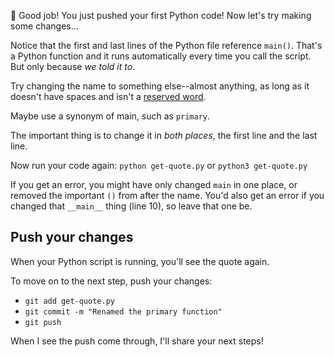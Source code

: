 🎉 Good job! You just pushed your first Python code! Now let's try making some changes...

Notice that the first and last lines of the Python file reference `main()`. That's a Python function and it runs automatically every time you call the script. But only because _we told it to_.

Try changing the name to something else--almost anything, as long as it doesn't have spaces and isn't a [reserved word](https://docs.python.org/2.0/ref/keywords.html).

Maybe use a synonym of main, such as `primary`.

The important thing is to change it in _both places_, the first line and the last line.

Now run your code again: `python get-quote.py` or `python3 get-quote.py`

If you get an error, you might have only changed `main` in one place, or removed the important `()` from after the name. You'd also get an error if you changed that `__main__` thing (line 10), so leave that one be.

## Push your changes

When your Python script is running, you'll see the quote again.

To move on to the next step, push your changes:

- `git add get-quote.py`
- `git commit -m "Renamed the primary function"`
- `git push`

When I see the push come through, I'll share your next steps!
